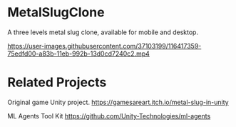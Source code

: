 # MetalSlugClone
A three levels metal slug clone, available for mobile and desktop.


https://user-images.githubusercontent.com/37103199/116417359-75edfd00-a83b-11eb-992b-13d0cd7240c2.mp4


# Related Projects
Original game Unity project.
https://gamesareart.itch.io/metal-slug-in-unity

ML Agents Tool Kit
https://github.com/Unity-Technologies/ml-agents
